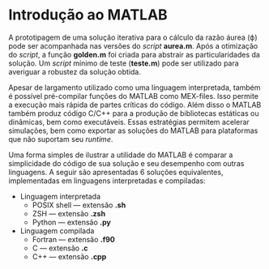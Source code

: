# Introdução ao MATLAB
A prototipagem de uma solução iterativa para o cálculo da razão áurea (ϕ) pode ser acompanhada nas versões do _script_ __aurea.m__. Após a otimização do _script_, a função __golden.m__ foi criada para abstrair as particularidades da solução. Um _script_ mínimo de teste (__teste.m__) pode ser utilizado para averiguar a robustez da solução obtida.

Apesar de largamento utilizado como uma linguagem interpretada, também é possível pré-compilar funções do MATLAB como MEX-files. Isso permite a execução mais rápida de partes críticas do código. Além disso o MATLAB também produz código C/C++ para a produção de bibliotecas estáticas ou dinâmicas, bem como executáveis. Essas estratégias permitem acelerar simulações, bem como exportar as soluções do MATLAB para plataformas que não suportam seu _runtime_.

Uma forma simples de ilustrar a utilidade do MATLAB é comparar a simplicidade do código de sua solução e seu desempenho com outras linguagens. A seguir são apresentadas 6 soluções equivalentes, implementadas em linguagens interpretadas e compiladas:

* Linguagem interpretada
  * POSIX shell — extensão __.sh__
  * ZSH — extensão __.zsh__
  * Python — extensão __.py__
* Linguagem compilada
  * Fortran — extensão __.f90__
  * C — extensão __.c__
  * C++ — extensão __.cpp__
